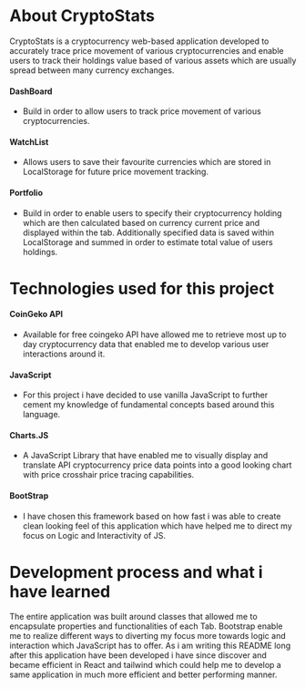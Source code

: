 # About CryptoStats
CryptoStats is a cryptocurrency web-based application developed to accurately trace price movement of various cryptocurrencies and enable users to track their holdings value based of various assets which are usually spread between many currency exchanges.  
#### DashBoard  
- Build in order to allow users to track price movement of various cryptocurrencies. 
#### WatchList 
- Allows users to save their favourite currencies which are stored in LocalStorage for future price movement tracking.
#### Portfolio 
- Build in order to enable users to specify their cryptocurrency holding which are then calculated based on currency current price and displayed within the tab. Additionally specified data is saved within LocalStorage and summed in order to estimate total value of users holdings. 
# Technologies used for this project
#### CoinGeko API
- Available for free coingeko API have allowed me to retrieve most up to day cryptocurrency data that enabled me to develop various user interactions around it.
#### JavaScript 
- For this project i have decided to use vanilla JavaScript to further cement my knowledge of fundamental concepts based around this language.
#### Charts.JS 
- A JavaScript Library that have enabled me to visually display and translate API cryptocurrency price data points into a good looking chart with price crosshair price tracing capabilities.
#### BootStrap 
- I have chosen this framework based on how fast i was able to create clean looking feel of this application which have helped me to direct my focus on Logic and Interactivity of JS.

# Development process and what i have learned 
The entire application was built around classes that allowed me to encapsulate properties and functionalities of each Tab. Bootstrap enable me to realize different ways to diverting my focus more towards logic and interaction which JavaScript has to offer. As i am writing this README long after this application have been developed i have since discover and became efficient in React and tailwind which could help me to develop a same application in much more efficient and better performing manner.   

  



